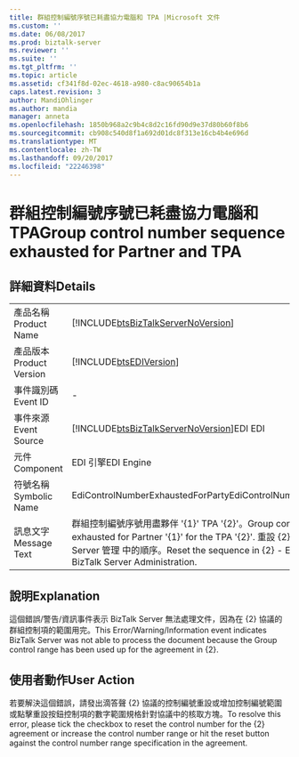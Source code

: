 ```yaml
---
title: 群組控制編號序號已耗盡協力電腦和 TPA |Microsoft 文件
ms.custom: ''
ms.date: 06/08/2017
ms.prod: biztalk-server
ms.reviewer: ''
ms.suite: ''
ms.tgt_pltfrm: ''
ms.topic: article
ms.assetid: cf341f8d-02ec-4618-a980-c8ac90654b1a
caps.latest.revision: 3
author: MandiOhlinger
ms.author: mandia
manager: anneta
ms.openlocfilehash: 1850b968a2c9b4c8d2c16fd90d9e37d80b60f8b6
ms.sourcegitcommit: cb908c540d8f1a692d01dc8f313e16cb4b4e696d
ms.translationtype: MT
ms.contentlocale: zh-TW
ms.lasthandoff: 09/20/2017
ms.locfileid: "22246398"
---
```

# <a name="group-control-number-sequence-exhausted-for-partner-and-tpa"></a><span data-ttu-id="f05c8-102">群組控制編號序號已耗盡協力電腦和 TPA</span><span class="sxs-lookup"><span data-stu-id="f05c8-102">Group control number sequence exhausted for Partner and TPA</span></span>
## <a name="details"></a><span data-ttu-id="f05c8-103">詳細資料</span><span class="sxs-lookup"><span data-stu-id="f05c8-103">Details</span></span>  
  
|||  
|-|-|  
|<span data-ttu-id="f05c8-104">產品名稱</span><span class="sxs-lookup"><span data-stu-id="f05c8-104">Product Name</span></span>|[!INCLUDE[btsBizTalkServerNoVersion](../includes/btsbiztalkservernoversion-md.md)]|  
|<span data-ttu-id="f05c8-105">產品版本</span><span class="sxs-lookup"><span data-stu-id="f05c8-105">Product Version</span></span>|[!INCLUDE[btsEDIVersion](../includes/btsediversion-md.md)]|  
|<span data-ttu-id="f05c8-106">事件識別碼</span><span class="sxs-lookup"><span data-stu-id="f05c8-106">Event ID</span></span>|-|  
|<span data-ttu-id="f05c8-107">事件來源</span><span class="sxs-lookup"><span data-stu-id="f05c8-107">Event Source</span></span>|[!INCLUDE[btsBizTalkServerNoVersion](../includes/btsbiztalkservernoversion-md.md)]<span data-ttu-id="f05c8-108">EDI</span><span class="sxs-lookup"><span data-stu-id="f05c8-108"> EDI</span></span>|  
|<span data-ttu-id="f05c8-109">元件</span><span class="sxs-lookup"><span data-stu-id="f05c8-109">Component</span></span>|<span data-ttu-id="f05c8-110">EDI 引擎</span><span class="sxs-lookup"><span data-stu-id="f05c8-110">EDI Engine</span></span>|  
|<span data-ttu-id="f05c8-111">符號名稱</span><span class="sxs-lookup"><span data-stu-id="f05c8-111">Symbolic Name</span></span>|<span data-ttu-id="f05c8-112">EdiControlNumberExhaustedForParty</span><span class="sxs-lookup"><span data-stu-id="f05c8-112">EdiControlNumberExhaustedForParty</span></span>|  
|<span data-ttu-id="f05c8-113">訊息文字</span><span class="sxs-lookup"><span data-stu-id="f05c8-113">Message Text</span></span>|<span data-ttu-id="f05c8-114">群組控制編號序號用盡夥伴 '{1}' TPA '{2}'。</span><span class="sxs-lookup"><span data-stu-id="f05c8-114">Group control number sequence exhausted for Partner '{1}' for the TPA '{2}'.</span></span> <span data-ttu-id="f05c8-115">重設 {2}-EDI 屬性使用 BizTalk Server 管理 中的順序。</span><span class="sxs-lookup"><span data-stu-id="f05c8-115">Reset the sequence in {2} - EDI Properties using BizTalk Server Administration.</span></span>|  
  
## <a name="explanation"></a><span data-ttu-id="f05c8-116">說明</span><span class="sxs-lookup"><span data-stu-id="f05c8-116">Explanation</span></span>  
 <span data-ttu-id="f05c8-117">這個錯誤/警告/資訊事件表示 BizTalk Server 無法處理文件，因為在 {2} 協議的群組控制項的範圍用完。</span><span class="sxs-lookup"><span data-stu-id="f05c8-117">This Error/Warning/Information event indicates BizTalk Server was not able to process the document because the Group control range has been used up for the agreement in {2}.</span></span>  
  
## <a name="user-action"></a><span data-ttu-id="f05c8-118">使用者動作</span><span class="sxs-lookup"><span data-stu-id="f05c8-118">User Action</span></span>  
 <span data-ttu-id="f05c8-119">若要解決這個錯誤，請發出滴答聲 {2} 協議的控制編號重設或增加控制編號範圍或點擊重設按鈕控制項的數字範圍規格針對協議中的核取方塊。</span><span class="sxs-lookup"><span data-stu-id="f05c8-119">To resolve this error, please tick the checkbox to reset the control number for the {2} agreement or increase the control number range or hit the reset button against the control number range specification in the agreement.</span></span>